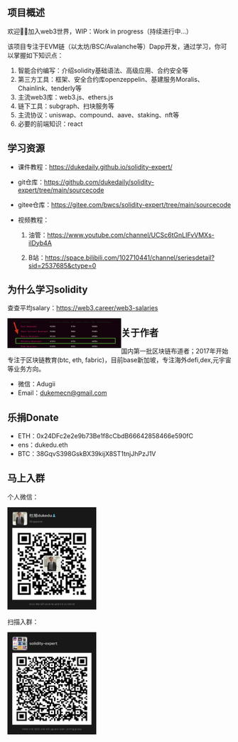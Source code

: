 ## 项目概述

欢迎👏🏻加入web3世界，WIP：Work in progress（持续进行中...）

该项目专注于EVM链（以太坊/BSC/Avalanche等）Dapp开发，通过学习，你可以掌握如下知识点：

1. 智能合约编写：介绍solidity基础语法、高级应用、合约安全等
2. 第三方工具：框架、安全合约库openzeppelin、基建服务Moralis、Chainlink、tenderly等
3. 主流web3库：web3.js、ethers.js
4. 链下工具：subgraph、扫块服务等
5. 主流协议：uniswap、compound、aave、staking、nft等
6. 必要的前端知识：react

## 学习资源

- 课件教程：https://dukedaily.github.io/solidity-expert/
- git仓库：https://github.com/dukedaily/solidity-expert/tree/main/sourcecode
- gitee仓库：https://gitee.com/bwcs/solidity-expert/tree/main/sourcecode
- 视频教程：

  1. 油管：https://www.youtube.com/channel/UCSc6tGnLIFvVMXs-ilDyb4A

  2. B站：https://space.bilibili.com/102710441/channel/seriesdetail?sid=2537685&ctype=0

##  为什么学习solidity

查查平均salary：https://web3.career/web3-salaries

<img src="assets/image-20220811141916087.png" alt="image-20220811141916087" align="left" style="zoom: 25%;" />

## 关于作者

国内第一批区块链布道者；2017年开始专注于区块链教育(btc, eth, fabric)，目前base新加坡，专注海外defi,dex,元宇宙等业务方向。

- 微信：Adugii
- Email：dukemecn@gmail.com

## 乐捐Donate

- ETH：0x24DFc2e2e9b73Be1f8cCbdB66642858466e590fC
- ens：dukedu.eth
- BTC：38GqvS398GskBX39kijX8ST1tnjJhPzJ1V

## 马上入群

个人微信：

<img src="assets/image-20220810134215759.png" alt="image-20220810134215759" width="200" height="230" />

扫描入群：

<img src="assets/group.png" alt="g" width="200" height="230" />